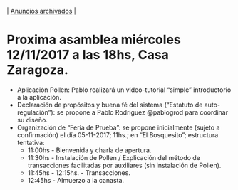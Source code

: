| [Anuncios archivados](https://github.com/Monedas-Sociales-La-Plata/Anuncios/tree/master/Archivados) |
# Proxima asamblea miércoles 12/11/2017 a las 18hs, Casa Zaragoza.
  * Aplicación Pollen: Pablo realizará un video-tutorial “simple” introductorio a la aplicación.
  * Declaración de propósitos y buena fé del sistema (“Estatuto de auto-regulación”): se propone a Pablo Rodriguez @pablogrod para           coordinar su diseño.
  * Organización de “Feria de Prueba”: se propone inicialmente (sujeto a confirmación) el día 05-11-2017; 11hs.; en “El Bosquesito”;           estructura tentativa:
    * 11:00hs - Bienvenida y charla de apertura.
    * 11:30hs - Instalación de Pollen / Explicación del método de transacciones facilitadas por auxiliares (sin instalación de Pollen).
    * 11:45hs - 12:15hs. - Transacciones.
    * 12:45hs - Almuerzo a la canasta.
